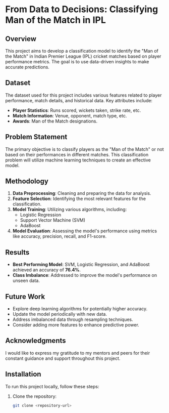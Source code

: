# From Data to Decisions: Classifying Man of the Match in IPL

## Overview
This project aims to develop a classification model to identify the "Man of the Match" in Indian Premier League (IPL) cricket matches based on player performance metrics. The goal is to use data-driven insights to make accurate predictions.

## Dataset
The dataset used for this project includes various features related to player performance, match details, and historical data. Key attributes include:
- **Player Statistics**: Runs scored, wickets taken, strike rate, etc.
- **Match Information**: Venue, opponent, match type, etc.
- **Awards**: Man of the Match designations.

## Problem Statement
The primary objective is to classify players as the "Man of the Match" or not based on their performances in different matches. This classification problem will utilize machine learning techniques to create an effective model.

## Methodology
1. **Data Preprocessing**: Cleaning and preparing the data for analysis.
2. **Feature Selection**: Identifying the most relevant features for the classification.
3. **Model Training**: Utilizing various algorithms, including:
   - Logistic Regression
   - Support Vector Machine (SVM)
   - AdaBoost
4. **Model Evaluation**: Assessing the model's performance using metrics like accuracy, precision, recall, and F1-score.

## Results
- **Best Performing Model**: SVM, Logistic Regression, and AdaBoost achieved an accuracy of **76.4%**.
- **Class Imbalance**: Addressed to improve the model's performance on unseen data.

## Future Work
- Explore deep learning algorithms for potentially higher accuracy.
- Update the model periodically with new data.
- Address imbalanced data through resampling techniques.
- Consider adding more features to enhance predictive power.

## Acknowledgments
I would like to express my gratitude to my mentors and peers for their constant guidance and support throughout this project.

## Installation
To run this project locally, follow these steps:

1. Clone the repository:
   ```bash
   git clone <repository-url>

